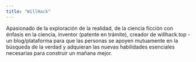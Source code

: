 ```yaml
---
title: "WillHack"
---
```


Apasionado de la exploración de la realidad, de la ciencia ficción con énfasis en la ciencia, inventor (patente en trámite), creador de willhack.top - un blog/plataforma para que las personas se apoyen mutuamente en la búsqueda de la verdad y adquieran las nuevas habilidades esenciales necesarias para construir un mañana mejor.